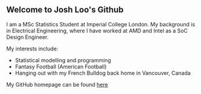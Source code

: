 ## Welcome to Josh Loo's Github
I am a MSc Statistics Student at Imperial College London. My background is in Electrical Engineering, where I have worked at AMD and Intel as a SoC Design Engineer.

My interests include:
- Statistical modelling and programming
- Fantasy Football (American Football)
- Hanging out with my French Bulldog back home in Vancouver, Canada

My GitHub homepage can be found [here](https://github.com/jjl125)
